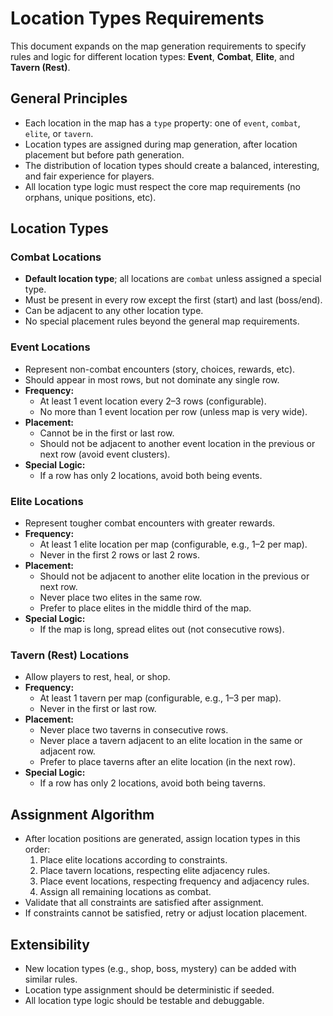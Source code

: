 # Location Types Requirements

This document expands on the map generation requirements to specify rules and
logic for different location types: **Event**, **Combat**, **Elite**, and
**Tavern (Rest)**.

## General Principles

- Each location in the map has a `type` property: one of `event`, `combat`,
  `elite`, or `tavern`.
- Location types are assigned during map generation, after location placement
  but before path generation.
- The distribution of location types should create a balanced, interesting, and
  fair experience for players.
- All location type logic must respect the core map requirements (no orphans,
  unique positions, etc).

## Location Types

### Combat Locations

- **Default location type**; all locations are `combat` unless assigned a
  special type.
- Must be present in every row except the first (start) and last (boss/end).
- Can be adjacent to any other location type.
- No special placement rules beyond the general map requirements.

### Event Locations

- Represent non-combat encounters (story, choices, rewards, etc).
- Should appear in most rows, but not dominate any single row.
- **Frequency:**
  - At least 1 event location every 2–3 rows (configurable).
  - No more than 1 event location per row (unless map is very wide).
- **Placement:**
  - Cannot be in the first or last row.
  - Should not be adjacent to another event location in the previous or next row
    (avoid event clusters).
- **Special Logic:**
  - If a row has only 2 locations, avoid both being events.

### Elite Locations

- Represent tougher combat encounters with greater rewards.
- **Frequency:**
  - At least 1 elite location per map (configurable, e.g., 1–2 per map).
  - Never in the first 2 rows or last 2 rows.
- **Placement:**
  - Should not be adjacent to another elite location in the previous or next
    row.
  - Never place two elites in the same row.
  - Prefer to place elites in the middle third of the map.
- **Special Logic:**
  - If the map is long, spread elites out (not consecutive rows).

### Tavern (Rest) Locations

- Allow players to rest, heal, or shop.
- **Frequency:**
  - At least 1 tavern per map (configurable, e.g., 1–3 per map).
  - Never in the first or last row.
- **Placement:**
  - Never place two taverns in consecutive rows.
  - Never place a tavern adjacent to an elite location in the same or adjacent
    row.
  - Prefer to place taverns after an elite location (in the next row).
- **Special Logic:**
  - If a row has only 2 locations, avoid both being taverns.

## Assignment Algorithm

- After location positions are generated, assign location types in this order:
  1. Place elite locations according to constraints.
  2. Place tavern locations, respecting elite adjacency rules.
  3. Place event locations, respecting frequency and adjacency rules.
  4. Assign all remaining locations as combat.
- Validate that all constraints are satisfied after assignment.
- If constraints cannot be satisfied, retry or adjust location placement.

## Extensibility

- New location types (e.g., shop, boss, mystery) can be added with similar
  rules.
- Location type assignment should be deterministic if seeded.
- All location type logic should be testable and debuggable.
